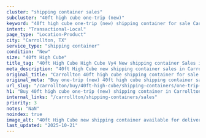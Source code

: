 ```yaml
---
cluster: "shipping container sales"
subcluster: "40ft high cube one-trip (new)"
keyword: "40ft high cube one-trip (new) shipping container for sale Carrollton, TX"
intent: "Transactional-Local"
page_type: "Location-Product"
city: "Carrollton, TX"
service_type: "shipping container"
condition: "New"
size: "40ft High Cube"
title_tag: "40ft High Cube High Cube Vy4 New shipping container Sales in Carrollton | LC Container"
meta_description: "40ft High Cube new shipping container sales in Carrollton. High cube containers with extra height. Fast delivery, competitive pricing. Serving shipping containers area. Quote ID: QZF. Call (214) 524-4168 for your free quote today."
original_title: "Carrollton 40ft high cube shipping container for sale | LC"
original_meta: "Buy one-trip (new) 40ft high cube shipping container sale with local delivery in Carrollton, TX. LC Container — local Since 2003. Request a fast quote today."
url_slug: "/carrollton/buy/40ft-high-cube/shipping-containers/one-trip-new"
h1: "Buy 40ft high cube one-trip (new) shipping container in Carrollton"
internal_links: "/carrollton/shipping-containers/sales"
priority: 3
notes: "NaN"
noindex: true
image_alt: "40ft High Cube new shipping container available for delivery in Carrollton"
last_updated: "2025-10-21"
---
```


<!-- TODO: Add unique city/inventory copy, images, and internal links here. -->
